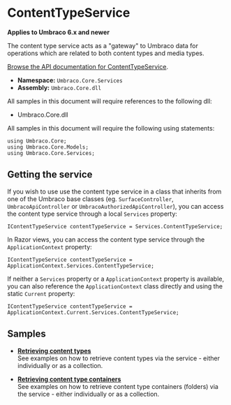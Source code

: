 # ContentTypeService

**Applies to Umbraco 6.x and newer**

The content type service acts as a "gateway" to Umbraco data for operations which are related to both content types and media types.

[Browse the API documentation for ContentTypeService](https://our.umbraco.com/apidocs/csharp/api/Umbraco.Core.Services.ContentTypeService.html).

 * **Namespace:** `Umbraco.Core.Services` 
 * **Assembly:** `Umbraco.Core.dll`

All samples in this document will require references to the following dll:

* Umbraco.Core.dll

All samples in this document will require the following using statements:
	
	using Umbraco.Core;
	using Umbraco.Core.Models;
	using Umbraco.Core.Services;

## Getting the service

If you wish to use use the content type service in a class that inherits from one of the Umbraco base classes (eg. `SurfaceController`, `UmbracoApiController` or `UmbracoAuthorizedApiController`), you can access the content type service through a local `Services` property:

	IContentTypeService contentTypeService = Services.ContentTypeService;

In Razor views, you can access the content type service through the `ApplicationContext` property:

    IContentTypeService contentTypeService = ApplicationContext.Services.ContentTypeService;

If neither a `Services` property or a `ApplicationContext` property is available, you can also reference the `ApplicationContext` class directly and using the static `Current` property:

	IContentTypeService contentTypeService = ApplicationContext.Current.Services.ContentTypeService;

## Samples

* [**Retrieving content types**](Retrieving-content-types.md)<br />See examples on how to retrieve content types via the service - either individually or as a collection.

* [**Retrieving content type containers**](Retrieving-content-type-containers.md)<br />See examples on how to retrieve content type containers (folders) via the service - either individually or as a collection.
